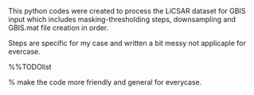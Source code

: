 ##
This python codes were created to process the LiCSAR dataset for GBIS input which includes masking-thresholding steps, downsampling and GBIS.mat file creation in order.

Steps are specific for my case and written a bit messy not applicaple for evercase.


%%TODOlist

% make the code more friendly and general for everycase.

